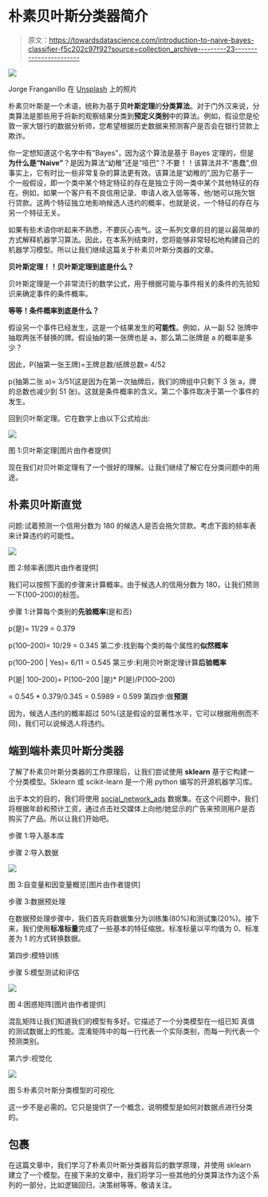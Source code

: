# 朴素贝叶斯分类器简介

> 原文：<https://towardsdatascience.com/introduction-to-naive-bayes-classifier-f5c202c97f92?source=collection_archive---------23----------------------->

![](img/787c872894e2e9713e24cf07ac0a92c0.png)

Jorge Franganillo 在 [Unsplash](https://unsplash.com/photos/QJCJYfC1uzw) 上的照片

朴素贝叶斯是一个术语，统称为基于**贝叶斯定理**的**分类算法**。对于门外汉来说，分类算法是那些用于将新的观察结果分类到**预定义类别**中的算法。例如，假设您是伦敦一家大银行的数据分析师，您希望根据历史数据来预测客户是否会在银行贷款上欺诈。

你一定想知道这个名字中有“Bayes”，因为这个算法是基于 Bayes 定理的，但是**为什么是“Naive”**？是因为算法“幼稚”还是“哑巴”？不要！！该算法并不“愚蠢”,但事实上，它有时比一些非常复杂的算法更有效。该算法是“幼稚的”,因为它基于一个一般假设，即一个类中某个特定特征的存在是独立于同一类中某个其他特征的存在。例如，如果一个客户有不良信用记录、申请人收入低等等，他/她可以拖欠银行贷款。这两个特征独立地影响候选人违约的概率，也就是说，一个特征的存在与另一个特征无关。

如果有些术语你听起来不熟悉，不要灰心丧气。这一系列文章的目的是以最简单的方式解释机器学习算法。因此，在本系列结束时，您将能够非常轻松地构建自己的机器学习模型。所以让我们继续这篇关于朴素贝叶斯分类器的文章。

**贝叶斯定理！！贝叶斯定理到底是什么？**

贝叶斯定理是一个非常流行的数学公式，用于根据可能与事件相关的条件的先验知识来确定事件的条件概率。

**等等！条件概率到底是什么？**

假设另一个事件已经发生，这是一个结果发生的**可能性**。例如，从一副 52 张牌中抽取两张不替换的牌。假设抽的第一张牌也是 a，那么第二张牌是 a 的概率是多少？

因此，P(抽第一张王牌)=王牌总数/纸牌总数= 4/52

p(抽第二张 a)= 3/51(这是因为在第一次抽牌后，我们的牌组中只剩下 3 张 a，牌的总数也减少到 51 张)。这就是条件概率的含义。第二个事件取决于第一个事件的发生。

回到贝叶斯定理。它在数学上由以下公式给出:

![](img/cdd60a1cc6f4468ca9d3b4a21b58a7f1.png)

图 1:贝叶斯定理[图片由作者提供]

现在我们对贝叶斯定理有了一个很好的理解。让我们继续了解它在分类问题中的用途。

## 朴素贝叶斯直觉

问题:试着预测一个信用分数为 180 的候选人是否会拖欠贷款。考虑下面的频率表来计算违约的可能性。

![](img/8666d0db9b4b3348e5599d5b09a6ba6e.png)

图 2:频率表[图片由作者提供]

我们可以按照下面的步骤来计算概率。由于候选人的信用分数为 180，让我们预测一下(100–200)的标签。

步骤 1:计算每个类别的**先验概率**(是和否)

p(是)= 11/29 = 0.379

p(100–200)= 10/29 = 0.345
第二步:找到每个类的每个属性的**似然概率**

p(100–200 | Yes)= 6/11 = 0.545
第三步:利用贝叶斯定理计算**后验概率**

P(是| 100–200)= P(100–200 |是)* P(是)/P(100–200)

= 0.545 * 0.379/0.345 = 0.5989 = 0.599
第四步:做**预测**

因为，候选人违约的概率超过 50%(这是假设的显著性水平，它可以根据用例而不同)，我们可以说候选人将违约。

## 端到端朴素贝叶斯分类器

了解了朴素贝叶斯分类器的工作原理后，让我们尝试使用 **sklearn** 基于它构建一个分类模型。Sklearn 或 scikit-learn 是一个用 python 编写的开源机器学习库。

出于本文的目的，我们将使用 [social_network_ads](https://www.kaggle.com/akram24/social-network-ads) 数据集。在这个问题中，我们将根据年龄和预计工资，通过点击社交媒体上向他/她显示的广告来预测用户是否购买了产品。所以让我们开始吧。

步骤 1:导入基本库

步骤 2:导入数据

![](img/9e4b4a2ffccb8c788aa99f756da99e12.png)

图 3:自变量和因变量概览[图片由作者提供]

步骤 3:数据预处理

在数据预处理步骤中，我们首先将数据集分为训练集(80%)和测试集(20%)。接下来，我们使用**标准标量**完成了一些基本的特征缩放。标准标量以平均值为 0、标准差为 1 的方式转换数据。

第四步:模特训练

步骤 5:模型测试和评估

![](img/ce573723ee7cffdba5d5b9c1b56890b2.png)

图 4:困惑矩阵[图片由作者提供]

混乱矩阵让我们知道我们的模型有多好。它描述了一个分类模型在一组已知
真值的测试数据上的性能。混淆矩阵中的每一行代表一个实际类别，而每一列代表一个预测类别。

第六步:视觉化

![](img/b45555337fe862bf0eccda39b44be625.png)

图 5:朴素贝叶斯分类模型的可视化

这一步不是必需的。它只是提供了一个概念，说明模型是如何对数据点进行分类的。

## 包裹

在这篇文章中，我们学习了朴素贝叶斯分类器背后的数学原理，并使用 sklearn 建立了一个模型。在接下来的文章中，我们将学习一些其他的分类算法作为这个系列的一部分，比如逻辑回归，决策树等等。敬请关注。